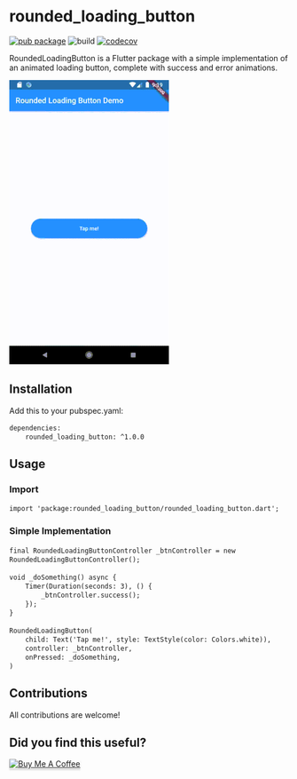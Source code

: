 # rounded_loading_button

[![pub package](https://img.shields.io/pub/v/rounded_loading_button.svg)](https://pub.dev/packages/rounded_loading_button) 
![build](https://github.com/chrisedg87/flutter_rounded_loading_button/workflows/build/badge.svg)
[![codecov](https://codecov.io/gh/chrisedg87/flutter_rounded_loading_button/branch/master/graph/badge.svg?token=3HQDMRP8N2)](https://codecov.io/gh/chrisedg87/flutter_rounded_loading_button)

RoundedLoadingButton is a Flutter package with a simple implementation of an animated loading button, complete with success and error animations.

![](screenshots/loading-button.gif)

## Installation

   Add this to your pubspec.yaml:
    
    dependencies:
        rounded_loading_button: ^1.0.0

## Usage

### Import

    import 'package:rounded_loading_button/rounded_loading_button.dart';

### Simple Implementation

    final RoundedLoadingButtonController _btnController = new RoundedLoadingButtonController();

    void _doSomething() async {
        Timer(Duration(seconds: 3), () {
            _btnController.success();
        });
    }

    RoundedLoadingButton(
        child: Text('Tap me!', style: TextStyle(color: Colors.white)),
        controller: _btnController,
        onPressed: _doSomething,
    )
    
## Contributions

   All contributions are welcome!
   
## Did you find this useful?

<a href="https://www.buymeacoffee.com/Chrisedgington" target="_blank"><img src="https://www.buymeacoffee.com/assets/img/custom_images/orange_img.png" alt="Buy Me A Coffee" style="height: 41px !important;width: 174px !important;box-shadow: 0px 3px 2px 0px rgba(190, 190, 190, 0.5) !important;-webkit-box-shadow: 0px 3px 2px 0px rgba(190, 190, 190, 0.5) !important;" ></a>
